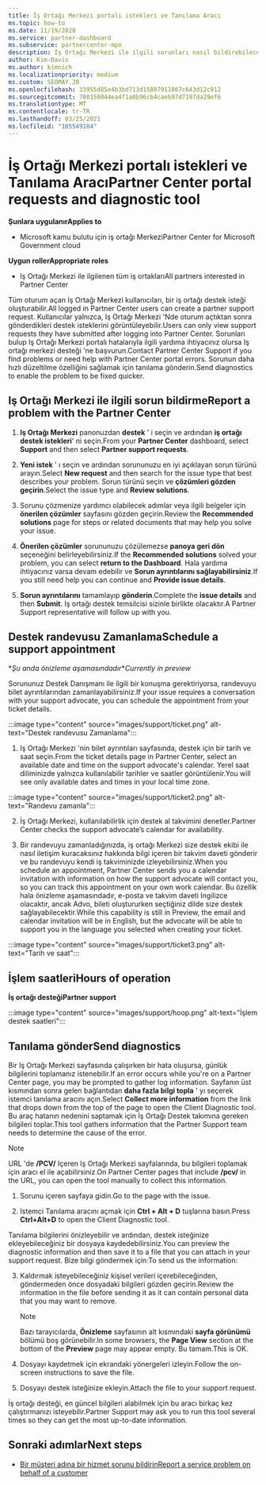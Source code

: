```yaml
---
title: İş Ortağı Merkezi portalı istekleri ve Tanılama Aracı
ms.topic: how-to
ms.date: 11/19/2020
ms.service: partner-dashboard
ms.subservice: partnercenter-mpn
description: Iş Ortağı Merkezi ile ilgili sorunları nasıl bildirebileceğinizi ve Iş ortağı destek ekibi için tanılama bilgilerini nasıl toplayacağınızı öğrenin.
author: Kim-Davis
ms.author: kimnich
ms.localizationpriority: medium
ms.custom: SEOMAY.20
ms.openlocfilehash: 33955d85e4b3bd713d15807911067c643d12c912
ms.sourcegitcommit: 700150044ea4f1a0b96cb4caeb97d7197da29ef6
ms.translationtype: MT
ms.contentlocale: tr-TR
ms.lasthandoff: 03/25/2021
ms.locfileid: "105549184"
---
```

# <a name="partner-center-portal-requests-and-diagnostic-tool"></a><span data-ttu-id="f4800-103">İş Ortağı Merkezi portalı istekleri ve Tanılama Aracı</span><span class="sxs-lookup"><span data-stu-id="f4800-103">Partner Center portal requests and diagnostic tool</span></span>

<span data-ttu-id="f4800-104">**Şunlara uygulanır**</span><span class="sxs-lookup"><span data-stu-id="f4800-104">**Applies to**</span></span>

- <span data-ttu-id="f4800-105">Microsoft kamu bulutu için iş ortağı Merkezi</span><span class="sxs-lookup"><span data-stu-id="f4800-105">Partner Center for Microsoft Government cloud</span></span>

<span data-ttu-id="f4800-106">**Uygun roller**</span><span class="sxs-lookup"><span data-stu-id="f4800-106">**Appropriate roles**</span></span>

- <span data-ttu-id="f4800-107">Iş Ortağı Merkezi ile ilgilenen tüm iş ortakları</span><span class="sxs-lookup"><span data-stu-id="f4800-107">All partners interested in Partner Center</span></span>

<span data-ttu-id="f4800-108">Tüm oturum açan Iş Ortağı Merkezi kullanıcıları, bir iş ortağı destek isteği oluşturabilir.</span><span class="sxs-lookup"><span data-stu-id="f4800-108">All logged in Partner Center users can create a partner support request.</span></span> <span data-ttu-id="f4800-109">Kullanıcılar yalnızca, Iş Ortağı Merkezi 'Nde oturum açtıktan sonra gönderdikleri destek isteklerini görüntüleyebilir.</span><span class="sxs-lookup"><span data-stu-id="f4800-109">Users can only view support requests they have submitted after logging into Partner Center.</span></span>
<span data-ttu-id="f4800-110">Sorunları bulup Iş Ortağı Merkezi portalı hatalarıyla ilgili yardıma ihtiyacınız olursa Iş ortağı merkezi desteği 'ne başvurun.</span><span class="sxs-lookup"><span data-stu-id="f4800-110">Contact Partner Center Support if you find problems or need help with Partner Center portal errors.</span></span> <span data-ttu-id="f4800-111">Sorunun daha hızlı düzeltilme özelliğini sağlamak için tanılama gönderin.</span><span class="sxs-lookup"><span data-stu-id="f4800-111">Send diagnostics to enable the problem to be fixed quicker.</span></span>

## <a name="report-a-problem-with-the-partner-center"></a><span data-ttu-id="f4800-112">Iş Ortağı Merkezi ile ilgili sorun bildirme</span><span class="sxs-lookup"><span data-stu-id="f4800-112">Report a problem with the Partner Center</span></span>

1. <span data-ttu-id="f4800-113">**Iş Ortağı Merkezi** panonuzdan **destek** ' i seçin ve ardından **iş ortağı destek istekleri**' ni seçin.</span><span class="sxs-lookup"><span data-stu-id="f4800-113">From your **Partner Center** dashboard, select **Support** and then select **Partner support requests**.</span></span>

2. <span data-ttu-id="f4800-114">**Yeni istek** ' ı seçin ve ardından sorununuzu en iyi açıklayan sorun türünü arayın.</span><span class="sxs-lookup"><span data-stu-id="f4800-114">Select **New request** and then search for the issue type that best describes your problem.</span></span> <span data-ttu-id="f4800-115">Sorun türünü seçin ve **çözümleri gözden geçirin**.</span><span class="sxs-lookup"><span data-stu-id="f4800-115">Select the issue type and **Review solutions**.</span></span>

3. <span data-ttu-id="f4800-116">Sorunu çözmenize yardımcı olabilecek adımlar veya ilgili belgeler için **önerilen çözümler** sayfasını gözden geçirin.</span><span class="sxs-lookup"><span data-stu-id="f4800-116">Review the **Recommended solutions** page for steps or related documents that may help you solve your issue.</span></span>

4. <span data-ttu-id="f4800-117">**Önerilen çözümler** sorununuzu çözülemezse **panoya geri dön** seçeneğini belirleyebilirsiniz.</span><span class="sxs-lookup"><span data-stu-id="f4800-117">If the **Recommended solutions** solved your problem, you can select **return to the Dashboard**.</span></span> <span data-ttu-id="f4800-118">Hala yardıma ihtiyacınız varsa devam edebilir ve **Sorun ayrıntılarını sağlayabilirsiniz**.</span><span class="sxs-lookup"><span data-stu-id="f4800-118">If you still need help you can continue and **Provide issue details**.</span></span>

5. <span data-ttu-id="f4800-119">**Sorun ayrıntılarını** tamamlayıp **gönderin**.</span><span class="sxs-lookup"><span data-stu-id="f4800-119">Complete the **issue details** and then **Submit**.</span></span> <span data-ttu-id="f4800-120">Iş ortağı destek temsilcisi sizinle birlikte olacaktır.</span><span class="sxs-lookup"><span data-stu-id="f4800-120">A Partner Support representative will follow up with you.</span></span>

## <a name="schedule-a-support-appointment"></a><span data-ttu-id="f4800-121">Destek randevusu Zamanlama</span><span class="sxs-lookup"><span data-stu-id="f4800-121">Schedule a support appointment</span></span> 

<span data-ttu-id="f4800-122">\**Şu anda önizleme aşamasındadır*</span><span class="sxs-lookup"><span data-stu-id="f4800-122">\**Currently in preview*</span></span>

<span data-ttu-id="f4800-123">Sorununuz Destek Danışmanı ile ilgili bir konuşma gerektiriyorsa, randevuyu bilet ayrıntılarından zamanlayabilirsiniz.</span><span class="sxs-lookup"><span data-stu-id="f4800-123">If your issue requires a conversation with your support advocate, you can schedule the appointment from your ticket details.</span></span>

:::image type="content" source="images/support/ticket.png" alt-text="Destek randevusu Zamanlama":::

1.  <span data-ttu-id="f4800-125">Iş Ortağı Merkezi 'nin bilet ayrıntıları sayfasında, destek için bir tarih ve saat seçin.</span><span class="sxs-lookup"><span data-stu-id="f4800-125">From the ticket details page in Partner Center, select an available date and time on the support advocate's calendar.</span></span> <span data-ttu-id="f4800-126">Yerel saat diliminizde yalnızca kullanılabilir tarihler ve saatler görüntülenir.</span><span class="sxs-lookup"><span data-stu-id="f4800-126">You will see only available dates and times in your local time zone.</span></span>

:::image type="content" source="images/support/ticket2.png" alt-text="Randevu zamanla":::

2. <span data-ttu-id="f4800-128">İş Ortağı Merkezi, kullanılabilirlik için destek al takvimini denetler.</span><span class="sxs-lookup"><span data-stu-id="f4800-128">Partner Center checks the support advocate’s  calendar for availability.</span></span>

1. <span data-ttu-id="f4800-129">Bir randevuyu zamanladığınızda, iş ortağı Merkezi size destek ekibi ile nasıl iletişim kuracaksınız hakkında bilgi içeren bir takvim daveti gönderir ve bu randevuyu kendi iş takviminizde izleyebilirsiniz.</span><span class="sxs-lookup"><span data-stu-id="f4800-129">When you schedule an appointment, Partner Center sends you a calendar invitation with information on how the support advocate will contact you, so you can track this appointment on your own work calendar.</span></span>  <span data-ttu-id="f4800-130">Bu özellik hala önizleme aşamasındadır, e-posta ve takvim daveti Ingilizce olacaktır, ancak Advo, bileti oluştururken seçtiğiniz dilde size destek sağlayabilecektir.</span><span class="sxs-lookup"><span data-stu-id="f4800-130">While this capability is still in Preview, the email and calendar invitation will be in English, but the advocate will be able to support you in the language you selected when creating your ticket.</span></span>

:::image type="content" source="images/support/ticket3.png" alt-text="Tarih ve saat":::

## <a name="hours-of-operation"></a><span data-ttu-id="f4800-132">İşlem saatleri</span><span class="sxs-lookup"><span data-stu-id="f4800-132">Hours of operation</span></span>

<span data-ttu-id="f4800-133">**İş ortağı desteği**</span><span class="sxs-lookup"><span data-stu-id="f4800-133">**Partner support**</span></span>

:::image type="content" source="images/support/hoop.png" alt-text="İşlem destek saatleri":::

## <a name="send-diagnostics"></a><span data-ttu-id="f4800-135">Tanılama gönder</span><span class="sxs-lookup"><span data-stu-id="f4800-135">Send diagnostics</span></span>

<span data-ttu-id="f4800-136">Bir Iş Ortağı Merkezi sayfasında çalışırken bir hata oluşursa, günlük bilgilerini toplamanız istenebilir.</span><span class="sxs-lookup"><span data-stu-id="f4800-136">If an error occurs while you're on a Partner Center page, you may be prompted to gather log information.</span></span> <span data-ttu-id="f4800-137">Sayfanın üst kısmından sonra gelen bağlantıdan **daha fazla bilgi topla** ' yı seçerek istemci tanılama aracını açın.</span><span class="sxs-lookup"><span data-stu-id="f4800-137">Select **Collect more information** from the link that drops down from the top of the page to open the Client Diagnostic tool.</span></span> <span data-ttu-id="f4800-138">Bu araç hatanın nedenini saptamak için İş Ortağı Destek takımına gereken bilgileri toplar.</span><span class="sxs-lookup"><span data-stu-id="f4800-138">This tool gathers information that the Partner Support team needs to determine the cause of the error.</span></span> 

>[!NOTE]
><span data-ttu-id="f4800-139">URL 'de **/PCV/** Içeren Iş Ortağı Merkezi sayfalarında, bu bilgileri toplamak için aracı el ile açabilirsiniz.</span><span class="sxs-lookup"><span data-stu-id="f4800-139">On Partner Center pages that include **/pcv/** in the URL, you can open the tool manually to collect this information.</span></span>

1. <span data-ttu-id="f4800-140">Sorunu içeren sayfaya gidin.</span><span class="sxs-lookup"><span data-stu-id="f4800-140">Go to the page with the issue.</span></span>

2. <span data-ttu-id="f4800-141">Istemci Tanılama aracını açmak için **Ctrl + Alt + D** tuşlarına basın.</span><span class="sxs-lookup"><span data-stu-id="f4800-141">Press **Ctrl+Alt+D** to open the Client Diagnostic tool.</span></span>

<span data-ttu-id="f4800-142">Tanılama bilgilerini önizleyebilir ve ardından, destek isteğinize ekleyebileceğiniz bir dosyaya kaydedebilirsiniz.</span><span class="sxs-lookup"><span data-stu-id="f4800-142">You can preview the diagnostic information and then save it to a file that you can attach in your support request.</span></span> <span data-ttu-id="f4800-143">Bize bilgi göndermek için:</span><span class="sxs-lookup"><span data-stu-id="f4800-143">To send us the information:</span></span>

3. <span data-ttu-id="f4800-144">Kaldırmak isteyebileceğiniz kişisel verileri içerebileceğinden, göndermeden önce dosyadaki bilgileri gözden geçirin.</span><span class="sxs-lookup"><span data-stu-id="f4800-144">Review the information in the file before sending it as it can contain personal data that you may want to remove.</span></span>

    >[!NOTE]
    ><span data-ttu-id="f4800-145">Bazı tarayıcılarda, **Önizleme** sayfasının alt kısmındaki **sayfa görünümü** bölümü boş görünebilir.</span><span class="sxs-lookup"><span data-stu-id="f4800-145">In some browsers, the **Page View** section at the bottom of the **Preview** page may appear empty.</span></span> <span data-ttu-id="f4800-146">Bu tamam.</span><span class="sxs-lookup"><span data-stu-id="f4800-146">This is OK.</span></span>

4. <span data-ttu-id="f4800-147">Dosyayı kaydetmek için ekrandaki yönergeleri izleyin.</span><span class="sxs-lookup"><span data-stu-id="f4800-147">Follow the on-screen instructions to save the file.</span></span>

5. <span data-ttu-id="f4800-148">Dosyayı destek isteğinize ekleyin.</span><span class="sxs-lookup"><span data-stu-id="f4800-148">Attach the file to your support request.</span></span>

<span data-ttu-id="f4800-149">İş ortağı desteği, en güncel bilgileri alabilmek için bu aracı birkaç kez çalıştırmanızı isteyebilir.</span><span class="sxs-lookup"><span data-stu-id="f4800-149">Partner Support may ask you to run this tool several times so they can get the most up-to-date information.</span></span>

## <a name="next-steps"></a><span data-ttu-id="f4800-150">Sonraki adımlar</span><span class="sxs-lookup"><span data-stu-id="f4800-150">Next steps</span></span>

- [<span data-ttu-id="f4800-151">Bir müşteri adına bir hizmet sorunu bildirin</span><span class="sxs-lookup"><span data-stu-id="f4800-151">Report a service problem on behalf of a customer</span></span>](report-problems-on-behalf-of-a-customer.md)
